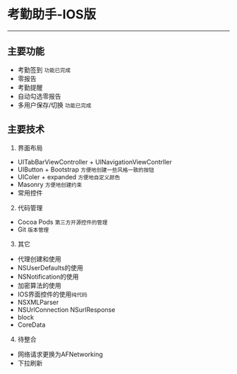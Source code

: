 # 考勤助手-IOS版
---

## 主要功能
 - 考勤签到 `功能已完成`
 - 零报告
 - 考勤提醒
 - 自动勾选零报告
 - 多用户保存/切换 `功能已完成`

## 主要技术
1. 界面布局
  - UITabBarViewController + UINavigationViewContrller
  - UIButton + Bootstrap `方便地创建一些风格一致的按钮`
  - UIColer + expanded `方便地自定义颜色`
  - Masonry `方便地创建约束`
  - 常用控件
2. 代码管理
 - Cocoa Pods `第三方开源控件的管理`
 - Git `版本管理`
3. 其它
 - 代理创建和使用
 - NSUserDefaults的使用
 - NSNotification的使用
 - 加密算法的使用
 - IOS界面控件的使用`纯代码`
 - NSXMLParser
 - NSUrlConnection NSurlResponse
 - block
 - CoreData
4. 待整合
 - 网络请求更换为AFNetworking
 - 下拉刷新
 
 
   
 



